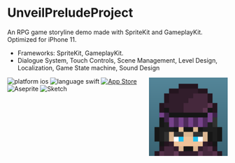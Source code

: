 # UnveilPreludeProject
An RPG game storyline demo made with SpriteKit and GameplayKit. Optimized for iPhone 11.
* Frameworks: SpriteKit, GameplayKit.
* Dialogue System, Touch Controls, Scene Management, Level Design, Localization, Game State machine, Sound Design
<img align="right" width="180" height="180" src="Unveil.png">
<p align="left">
<img src="https://img.shields.io/badge/iOS-000000?style=for-the-badge&logo=ios&logoColor=white" alt= "platform ios"/> 
<img src="https://img.shields.io/badge/Swift-FA7343?style=for-the-badge&logo=swift&logoColor=white" alt= "language swift"/> 
<a href="https://testflight.apple.com/join/Hl8vOu5i"><img src="https://img.shields.io/badge/TestFlight-0D96F6?style=for-the-badge&logo=appstore&logoColor=white" alt= "App Store"/></a> 
<img src="https://img.shields.io/badge/Aseprite-7D929E?style=for-the-badge&logo=aseprite&logoColor=white" alt= "Aseprite"/> 
<img src="https://img.shields.io/badge/Sketch-FFB387?style=for-the-badge&logo=sketch&logoColor=black" alt= "Sketch"/> 
</p>

